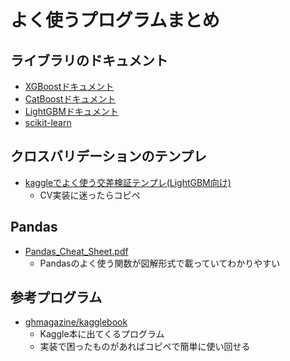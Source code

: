 # よく使うプログラムまとめ

## ライブラリのドキュメント
* [XGBoostドキュメント](https://xgboost.readthedocs.io/en/stable/index.html)
* [CatBoostドキュメント](https://catboost.ai/en/docs/)
* [LightGBMドキュメント](https://lightgbm.readthedocs.io/en/latest/index.html)
* [scikit-learn](https://scikit-learn.org/stable/index.html)

## クロスバリデーションのテンプレ

* [kaggleでよく使う交差検証テンプレ(LightGBM向け)](https://amateur-engineer-blog.com/kaggle-cv-template-lightgbm/)
  * CV実装に迷ったらコピペ

## Pandas
* [Pandas_Cheat_Sheet.pdf](https://pandas.pydata.org/Pandas_Cheat_Sheet.pdf)
  * Pandasのよく使う関数が図解形式で載っていてわかりやすい


## 参考プログラム
* [ghmagazine/kagglebook](https://github.com/ghmagazine/kagglebook)
  * Kaggle本に出てくるプログラム
  * 実装で困ったものがあればコピペで簡単に使い回せる
